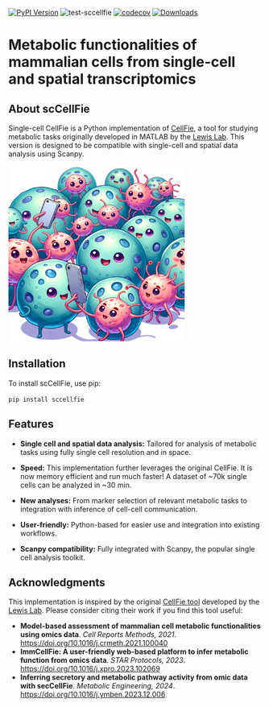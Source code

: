 [![PyPI Version][pb]][pypi]
![test-sccellfie](https://github.com/earmingol/scCellFie/actions/workflows/tests.yml/badge.svg)
[![codecov](https://codecov.io/gh/earmingol/scCellFie/graph/badge.svg?token=22NENAKNKI)](https://codecov.io/gh/earmingol/scCellFie)
[![Downloads](https://pepy.tech/badge/sccellfie/month)](https://pepy.tech/project/sccellfie)

[pb]: https://badge.fury.io/py/sccellfie.svg
[pypi]: https://pypi.org/project/sccellfie/

# Metabolic functionalities of mammalian cells from single-cell and spatial transcriptomics

## About scCellFie
Single-cell CellFie is a Python implementation of [CellFie](https://github.com/LewisLabUCSD/CellFie), a tool for studying metabolic tasks 
originally developed in MATLAB by the [Lewis Lab](https://lewislab.ucsd.edu/). This version is designed to be 
compatible with single-cell and spatial data analysis using Scanpy.


<img src="https://github.com/earmingol/scCellFie/blob/main/scCellFie-Logo.png?raw=true" width="350" height="350" alt="Logo" style="margin-right: 10px;">

## Installation
To install scCellFie, use pip:

`pip install sccellfie`

## Features
- **Single cell and spatial data analysis:** Tailored for analysis of metabolic
tasks using fully single cell resolution and in space.

- **Speed:** This implementation further leverages the original CellFie. It is now memory
efficient and run much faster! A dataset of ~70k single cells can be analyzed in ~30 min.

- **New analyses:** From marker selection of relevant metabolic tasks to integration with
inference of cell-cell communication.

- **User-friendly:** Python-based for easier use and integration into existing workflows.

- **Scanpy compatibility:** Fully integrated with Scanpy, the popular single cell
analysis toolkit.

## Acknowledgments
This implementation is inspired by the original [CellFie tool](https://github.com/LewisLabUCSD/CellFie) developed by 
the [Lewis Lab](https://lewislab.ucsd.edu/). Please consider citing their work if you find this tool useful:

- **Model-based assessment of mammalian cell metabolic functionalities using omics data**.
*Cell Reports Methods, 2021*. https://doi.org/10.1016/j.crmeth.2021.100040
- **ImmCellFie: A user-friendly web-based platform to infer metabolic function from omics data**.
*STAR Protocols, 2023*. https://doi.org/10.1016/j.xpro.2023.102069
- **Inferring secretory and metabolic pathway activity from omic data with secCellFie**. 
*Metabolic Engineering, 2024*. https://doi.org/10.1016/j.ymben.2023.12.006